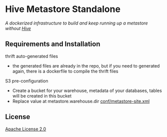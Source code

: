 # Hive Metastore Standalone

_A dockerized infrastructure to build and keep running up a metastore without [Hive](https://hive.apache.org/)_


## Requirements and Installation

thrift auto-generated files
- the generated files are already in the repo, but if you need to generated again, there is a dockerfile to compile the thrift files

S3 pre-configuration

- Create a bucket for your warehouse, metadata of your databases, tables will be created in this bucket
- Replace value at metastore.warehouse.dir [conf/metastore-site.xml](https://github.com/josemiguel/hive-metastore-standalone/blob/main/conf/metastore-site.xml#L28)

## License
[Apache License 2.0](https://github.com/josemiguel/hive-metastore-standalone/LICENSE)
